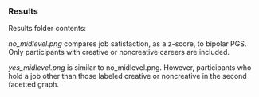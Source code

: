 ### Results
Results folder contents:

*no_midlevel.png* compares job satisfaction, as a z-score, to bipolar PGS.
Only participants with creative or noncreative careers are included.

*yes_midlevel.png* is similar to no_midlevel.png. However, participants who hold a job other than those labeled creative or noncreative in the second facetted graph.
